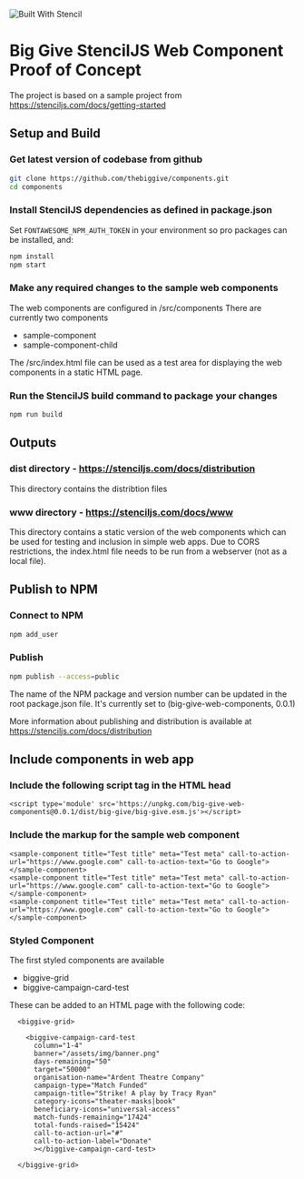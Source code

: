 ![Built With Stencil](https://img.shields.io/badge/-Built%20With%20Stencil-16161d.svg?logo=data%3Aimage%2Fsvg%2Bxml%3Bbase64%2CPD94bWwgdmVyc2lvbj0iMS4wIiBlbmNvZGluZz0idXRmLTgiPz4KPCEtLSBHZW5lcmF0b3I6IEFkb2JlIElsbHVzdHJhdG9yIDE5LjIuMSwgU1ZHIEV4cG9ydCBQbHVnLUluIC4gU1ZHIFZlcnNpb246IDYuMDAgQnVpbGQgMCkgIC0tPgo8c3ZnIHZlcnNpb249IjEuMSIgaWQ9IkxheWVyXzEiIHhtbG5zPSJodHRwOi8vd3d3LnczLm9yZy8yMDAwL3N2ZyIgeG1sbnM6eGxpbms9Imh0dHA6Ly93d3cudzMub3JnLzE5OTkveGxpbmsiIHg9IjBweCIgeT0iMHB4IgoJIHZpZXdCb3g9IjAgMCA1MTIgNTEyIiBzdHlsZT0iZW5hYmxlLWJhY2tncm91bmQ6bmV3IDAgMCA1MTIgNTEyOyIgeG1sOnNwYWNlPSJwcmVzZXJ2ZSI%2BCjxzdHlsZSB0eXBlPSJ0ZXh0L2NzcyI%2BCgkuc3Qwe2ZpbGw6I0ZGRkZGRjt9Cjwvc3R5bGU%2BCjxwYXRoIGNsYXNzPSJzdDAiIGQ9Ik00MjQuNywzNzMuOWMwLDM3LjYtNTUuMSw2OC42LTkyLjcsNjguNkgxODAuNGMtMzcuOSwwLTkyLjctMzAuNy05Mi43LTY4LjZ2LTMuNmgzMzYuOVYzNzMuOXoiLz4KPHBhdGggY2xhc3M9InN0MCIgZD0iTTQyNC43LDI5Mi4xSDE4MC40Yy0zNy42LDAtOTIuNy0zMS05Mi43LTY4LjZ2LTMuNkgzMzJjMzcuNiwwLDkyLjcsMzEsOTIuNyw2OC42VjI5Mi4xeiIvPgo8cGF0aCBjbGFzcz0ic3QwIiBkPSJNNDI0LjcsMTQxLjdIODcuN3YtMy42YzAtMzcuNiw1NC44LTY4LjYsOTIuNy02OC42SDMzMmMzNy45LDAsOTIuNywzMC43LDkyLjcsNjguNlYxNDEuN3oiLz4KPC9zdmc%2BCg%3D%3D&colorA=16161d&style=flat-square)

# Big Give StencilJS Web Component Proof of Concept

The project is based on a sample project from https://stenciljs.com/docs/getting-started

## Setup and Build


### Get latest version of codebase from github
```bash
git clone https://github.com/thebiggive/components.git
cd components
```

### Install StencilJS dependencies as defined in package.json

Set `FONTAWESOME_NPM_AUTH_TOKEN` in your environment so pro packages can be installed, and:

```bash
npm install
npm start
```

### Make any required changes to the sample web components

The web components are configured in /src/components
There are currently two components
- sample-component
- sample-component-child

The /src/index.html file can be used as a test area for displaying the web components in a static HTML page.

### Run the StencilJS build command to package your changes
```bash
npm run build
```



## Outputs

### dist directory - https://stenciljs.com/docs/distribution
This directory contains the distribtion files


### www directory - https://stenciljs.com/docs/www
This directory contains a static version of the web components which can be used for testing and inclusion in simple web apps. Due to CORS restrictions, the index.html file needs to be run from a webserver (not as a local file).




## Publish to NPM

### Connect to NPM
```bash
npm add_user
```

### Publish
```bash
npm publish --access=public
```
The name of the NPM package and version number can be updated in the root package.json file. It's currently set to (big-give-web-components, 0.0.1)

More information about publishing and distribution is available at https://stenciljs.com/docs/distribution




## Include components in web app

### Include the following script tag in the HTML head
```
<script type='module' src='https://unpkg.com/big-give-web-components@0.0.1/dist/big-give/big-give.esm.js'></script>
```

### Include the markup for the sample web component
```
<sample-component title="Test title" meta="Test meta" call-to-action-url="https://www.google.com" call-to-action-text="Go to Google"></sample-component>
<sample-component title="Test title" meta="Test meta" call-to-action-url="https://www.google.com" call-to-action-text="Go to Google"></sample-component>
<sample-component title="Test title" meta="Test meta" call-to-action-url="https://www.google.com" call-to-action-text="Go to Google"></sample-component>
```



### Styled Component
The first styled components are available
- biggive-grid
- biggive-campaign-card-test

These can be added to an HTML page with the following code:
```
  <biggive-grid>

    <biggive-campaign-card-test
      column="1-4"
      banner="/assets/img/banner.png"
      days-remaining="50"
      target="50000"
      organisation-name="Ardent Theatre Company"
      campaign-type="Match Funded"
      campaign-title="Strike! A play by Tracy Ryan"
      category-icons="theater-masks|book"
      beneficiary-icons="universal-access"
      match-funds-remaining="17424"
      total-funds-raised="15424"
      call-to-action-url="#"
      call-to-action-label="Donate"
      ></biggive-campaign-card-test>

  </biggive-grid>
```

